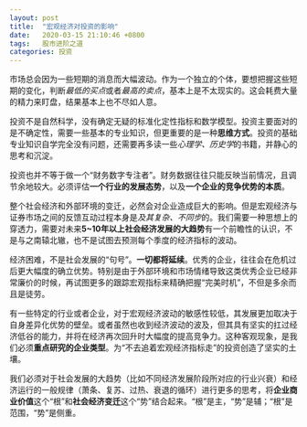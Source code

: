 ```yaml
---
layout: post
title:  "宏观经济对投资的影响"
date:   2020-03-15 21:10:46 +0800
tags:   股市进阶之道
categories: 投资
---
```


市场总会因为一些短期的消息而大幅波动。作为一个独立的个体，要想把握这些短期的变化，判断*最低的买点*或者*最高的卖点*，基本上是不太现实的。这会耗费大量的精力来盯盘，结果基本上也不尽如人意。

投资不是自然科学，没有确定无疑的标准化定性指标和数学模型。投资主要面对的是不确定性，需要一些基本的专业知识，但更重要的是一种**思维方式**。投资的基础专业知识自学完全没有问题，还需要再多读一些*心理学、历史学*的书籍，并静心的思考和沉淀。

投资也并不等于做一个“财务数字专注者”。财务数据往往只能反映当前情况，且调节余地较大。必须评估**一个行业的发展态势**，以及**一个企业的竞争优势的本质**。

整个社会经济和外部环境的变迁，必然会对企业造成巨大的影响。但是宏观经济与证券市场之间的反馈互动过程本身是*及其复杂、不同步*的。我们需要一种思想上的穿透力，需要对未来**5~10年以上社会经济发展的大趋势**有一个前瞻性的认识，不是与之南辕北辙，也不是试图去预测每个季度的经济指标的波动。

经济困难，不是社会发展的“句号”。**一切都将延续**。优秀的企业，往往会在危机过后更大幅度的确立优势。特别是由于外部环境和市场情绪导致这类优秀企业已经非常廉价的时候，再试图更多的跟踪宏观指标来精确把握“完美时机”，不但是多余而且是徒劳。

有一些特定的行业或者企业，对于宏观经济波动的敏感性较低，其发展更加取决于自身差异化优势的壁垒。或者虽然也收到经济波动的波及，但其具有坚实的扛过经济低谷的能力，并将在经济再次回升时大幅度的提高竞争力。这种客观现象，是我们必须**重点研究的企业类型**。为“不去追着宏观经济指标走”的投资创造了坚实的土壤。

我们必须对于社会发展的大趋势（比如不同经济发展阶段所对应的行业兴衰）和经济运行的一般规律（萧条、复苏、过热、衰退的循环）进行更多的思考，将**企业商业价值**这个“根”和**社会经济变迁**这个“势”结合起来。“根”是主，“势”是辅；“根”是范围，“势”是侧重。
